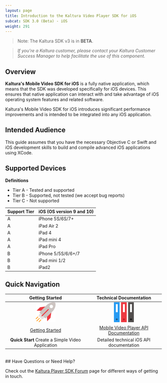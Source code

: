 ```yaml
---
layout: page
title: Introduction to the Kaltura Video Player SDK for iOS
subcat: SDK 3.0 (Beta) - iOS
weight: 291
---
```


> Note: The Kaltura SDK v3 is in **BETA**.

>*If you're a Kaltura customer, please contact your Kaltura Customer Success Manager to help facilitate the use of this component.*

## Overview  

**Kaltura's Mobile Video SDK for iOS** is a fully native application, which means that the SDK was developed specifically for iOS devices. This ensures that native application can interact with and take advantage of iOS operating system features and related software. 

Kaltura's Mobile Video SDK for iOS introduces significant performance improvements and is intended to be integrated into any iOS application.

## Intended Audience

This guide assumes that you have the necessary Objective C or Swift and iOS development skills to build and compile advanced iOS applications using XCode.

## Supported Devices  

**Definitions**

* Tier A - Tested and supported
* Tier B - Supported, not tested (we accept bug reports)
* Tier C - Not supported

| Support Tier | iOS (OS version 9 and 10) |
|--------------|---------------------------|
| A            |      iPhone 5S/6S/7+      |
| A            |         iPad Air 2        |
| A            | iPad 4                    |
| A            | iPad mini 4               |
| A            |          iPad Pro         |
| B            | iPhone 5/5S/6/6+/7        |
| B            | iPad mini 1/2             |
| B            | iPad2                     |

## Quick Navigation


|                                                      Getting Started                                                     |           Technical Documentation           |
|:------------------------------------------------------------------------------------------------------------------------:|:-------------------------------------------:|
|                                           ![help](./v3-images/getStarted.png)                                           |         ![help](./v3-images/TD.png)        |
| [Getting Started](https://github.com/kaltura/DeveloperPortalDocs/blob/mobilePlayerSDKV3/documentation/Mobile-Video-Player-SDKs/v3_iOS_GetStarted.md) | [Mobile Video Player API Documentation](https://kaltura.github.io/playkit/api/ios/) |
|                                                     **Quick Start** Create a Simple Video Application                                                   |       Detailed technical iOS API documentation      |


</br>
## Have Questions or Need Help?

Check out the [Kaltura Player SDK Forum](https://forum.kaltura.org/c/playkit) page for different ways of getting in touch.

